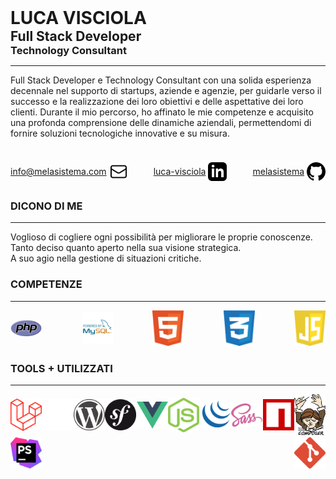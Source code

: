 ﻿<div class="content-wrapper">
    <div class="resume-heading">
        <h1 class="resume-name" style="margin:0">LUCA VISCIOLA</h1>
        <h2 class="resume-job-position-one" style="margin:0">Full Stack Developer</h2>
        <h3 class="resume-job-position-two" style="margin:0">Technology Consultant</h3>
    </div>
    <hr class="separator keep-right">
    <div class="resume-who-am-i">
            <p>Full Stack Developer e Technology Consultant con una solida esperienza decennale nel supporto di startups, aziende e agenzie, per guidarle verso il successo e la realizzazione dei loro obiettivi e delle aspettative dei loro clienti.
                Durante il mio percorso, ho affinato le mie competenze e acquisito una profonda comprensione delle dinamiche aziendali, permettendomi di fornire soluzioni tecnologiche innovative e su misura.</p>
        </div>
    <div class="resume-personal-info" style="display:flex; justify-content:space-between">
        <p><a style="" href="mailto:info@melasistema.com">info@melasistema.com</a> <span class="icon"><img src="assets/svg/mail.svg" alt="icon" style="width:30px; transform: translateY(10px)"></span></p>
        <p><a href="https://www.linkedin.com/in/luca-visciola/" target="_blank">luca-visciola</a> <span class="icon"><img src="assets/svg/linkedin.svg" alt="icon" style="width:30px; transform: translateY(10px)"></span></p>
        <p><a href="https://github.com/melasistema" target="_blank">melasistema</a> <span class="icon"><img src="assets/svg/github.svg" alt="icon" style="width:30px; transform: translateY(10px)"></span></p>
    </div>
    <div class="resume-about-me mt-2em">
        <h3 class="">DICONO DI ME</h3>
        <hr  class="separator keep-left">
        <p>Voglioso di cogliere ogni possibilità per migliorare le proprie conoscenze.
            <br>Tanto deciso quanto aperto nella sua visione strategica.
            <br>A suo agio nella gestione di situazioni critiche.</p>
    </div>
    <div class="resume-know-how">
        <h3 class="">COMPETENZE</h3>
        <hr  class="separator keep-left">
        <div class="languages-group" style="display: flex;flex-wrap: wrap;justify-content:space-between;align-items: center;">
            <div class="language-icon">
                <img src="assets/svg/tools/php.svg" alt="icon" width="50px">
            </div>
            <div class="language-icon">
                <img src="assets/svg/tools/mysql.svg" alt="icon" width="50px">
            </div>
            <div class="language-icon">
                <img src="assets/svg/tools/html5.svg" alt="icon" width="50px">
            </div>
            <div class="language-icon">
                <img src="assets/svg/tools/css-3.svg" alt="icon" width="50px">
            </div>
            <div class="language-icon">
                <img src="assets/svg/tools/javascript.svg" alt="icon" width="50px">
            </div>
        </div>
    </div>
    <div class="resume-tools">
        <h3 class="">TOOLS + UTILIZZATI</h3>
        <hr  class="separator keep-left">
        <div class="tools-group" style="display: flex;flex-wrap: wrap;justify-content: space-between;align-items: center;">
            <div class="tool-icon">
                <img src="assets/svg/tools/laravel.svg" alt="icon" width="50px">
            </div>
            <div class="tool-icon">
                <img src="assets/svg/tools/shopware.svg" alt="icon" width="50px">
            </div>
            <div class="tool-icon">
                <img src="assets/svg/tools/wordpress.svg" alt="icon" width="50px">
            </div>
            <div class="tool-icon">
                <img src="assets/svg/tools/symfony.svg" alt="icon" width="50px">
            </div>
            <div class="tool-icon">
                <img src="assets/svg/tools/vue.svg" alt="icon" width="50px">
            </div>
            <div class="tool-icon">
                <img src="assets/svg/tools/nodejs.svg" alt="icon" width="50px">
            </div>
            <div class="tool-icon">
                <img src="assets/svg/tools/jquery.svg" alt="icon" width="50px">
            </div>
            <div class="tool-icon">
                <img src="assets/svg/tools/sass.svg" alt="icon" width="50px">
            </div>
            <div class="tool-icon">
                <img src="assets/svg/tools/npm.svg" alt="icon" width="50px">
            </div>
            <div class="tool-icon">
                <img src="assets/svg/tools/composer.svg" alt="icon" width="50px">
            </div>
            <div class="tool-icon">
                <img src="assets/svg/tools/phpstorm.svg" alt="icon" width="50px">
            </div>
            <div class="tool-icon">
                <img src="assets/svg/tools/git.svg" alt="icon" width="50px">
            </div>
        </div>
    </div>

</div>
